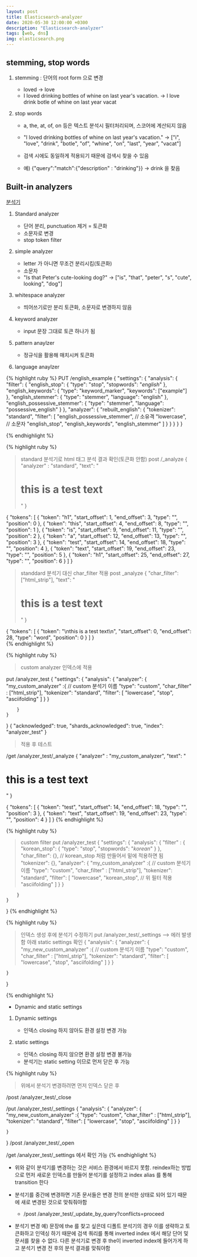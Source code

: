```yaml
---
layout: post
title: Elasticsearch-analyzer
date: 2020-05-30 12:00:00 +0300
description: "Elasticsearch-analyzer"
tags: [web, dns]
img: elasticsearch.png
---
```


## stemming, stop words

1. stemming : 단어의 root form 으로 변경
    * loved -> love
    * I loved drinking bottles of whine on last year's vacation. -> I love drink botle of whine on last year vacat

2. stop words
    * a, the, at, of, on 등은 텍스트 분석시 필터처리되며, 스코어에 계산되지 않음


    * "I loved drinking bottles of whine on last year's vacation." -> ["i", "love", "drink", "botle", "of", "whine", "on", "last", "year", "vacat"]
    * 검색 시에도 동일하게 적용되기 때문에 검색시 찾을 수 있음
    * 예) {"query":"match":{"description" : "drinking"}} -> drink 을 찾음


## Built-in analyzers
[분석기][분석기]

1. Standard analyzer
    * 단어 분리, punctuation 제거 = 토큰화
    * 소문자로 변경
    * stop token filter

2. simple analyzer
    * letter 가 아니면 무조건 분리시킴(토큰화)
    * 소문자
    * "Is that Peter's cute-looking dog?" -> ["is", "that", "peter", "s", "cute", looking", "dog"]

3. whitespace analyzer
    * 띄어쓰기로만 분리 토큰화, 소문자로 변경하지 않음

4. keyword analyzer
    * input 문장 그대로 토큰 하나가 됨

5. pattern anaylzer
    * 정규식을 활용해 매치시켜 토큰화

6. language anaylzer

{% highlight ruby %}
PUT /english_example
{
    "settings": {
        "analysis": {
        "filter": {
            "english_stop": {
            "type":       "stop",
            "stopwords":  "_english_" 
            },
            "english_keywords": {
            "type":       "keyword_marker",
            "keywords":   ["example"] 
            },
            "english_stemmer": {
            "type":       "stemmer",
            "language":   "english"
            },
            "english_possessive_stemmer": {
            "type":       "stemmer",
            "language":   "possessive_english"
            }
        },
        "analyzer": {
            "rebuilt_english": {
                "tokenizer":  "standard",
                "filter": [
                    "english_possessive_stemmer",   // 소유격
                    "lowercase",                    // 소문자
                    "english_stop",
                    "english_keywords",
                    "english_stemmer"
                    ]
                }
            }
        }
    }
}
    
{% endhighlight %}


{% highlight ruby %}
> standard 분석기로 html 태그 분석 결과 확인(토큰화 안함)
post /_analyze
{
    "analyzer" : "standard",
    "text": "<h1>this is a test text</h1>"
}

{
    "tokens": [
        {
            "token": "h1",
            "start_offset": 1,
            "end_offset": 3,
            "type": "<ALPHANUM>",
            "position": 0
        },
        {
            "token": "this",
            "start_offset": 4,
            "end_offset": 8,
            "type": "<ALPHANUM>",
            "position": 1
        },
        {
            "token": "is",
            "start_offset": 9,
            "end_offset": 11,
            "type": "<ALPHANUM>",
            "position": 2
        },
        {
            "token": "a",
            "start_offset": 12,
            "end_offset": 13,
            "type": "<ALPHANUM>",
            "position": 3
        },
        {
            "token": "test",
            "start_offset": 14,
            "end_offset": 18,
            "type": "<ALPHANUM>",
            "position": 4
        },
        {
            "token": "text",
            "start_offset": 19,
            "end_offset": 23,
            "type": "<ALPHANUM>",
            "position": 5
        },
        {
            "token": "h1",
            "start_offset": 25,
            "end_offset": 27,
            "type": "<ALPHANUM>",
            "position": 6
        }
    ]
}
> standdard 분석기 대신 char_filter 적용
post _analyze
{
    "char_filter": ["html_strip"],
    "text": "<h1>this is a test text</h1>"
}

{
    "tokens": [
        {
            "token": "\nthis is a test text\n",
            "start_offset": 0,
            "end_offset": 28,
            "type": "word",
            "position": 0
        }
    ]
}  
{% endhighlight %}



{% highlight ruby %}
> custom analyzer  인덱스에 적용

put /analyzer_test
{
    "settings": {
        "analysis": {
            "analyzer": {
                "my_custom_analyzer" :{   // custom 분석기 이름
                    "type": "custom",
                    "char_filter" : ["html_strip"],
                    "tokenizer": "standard",
                    "filter": [
                        "lowercase",
                        "stop",
                        "asciifolding"
                    ]
                }
            }

        }
    }
}
{
    "acknowledged": true,
    "shards_acknowledged": true,
    "index": "analyzer_test"
}

> 적용 후 테스트

/get /analyzer_test/_analyze
{
	"analyzer" : "my_custom_analyzer",
    "text": "<h1>this is a test text</h1>"
}

{
    "tokens": [
        {
            "token": "test",
            "start_offset": 14,
            "end_offset": 18,
            "type": "<ALPHANUM>",
            "position": 3
        },
        {
            "token": "text",
            "start_offset": 19,
            "end_offset": 23,
            "type": "<ALPHANUM>",
            "position": 4
        }
    ]
}
{% endhighlight %}



{% highlight ruby %}
> custom filter 
put /analyzer_test
{
    "settings": {
        "analysis": {
            "filter" : {
                "korean_stop": {
                    "type": "stop",
                    "stopwords": "_korean_"
                }
            },
            "char_filter": {},   // korean_stop 처럼 만들어서 밑에 적용하면 됨
            "tokenizer": {},
            "analyzer": {
                "my_custom_analyzer" :{   // custom 분석기 이름
                    "type": "custom",
                    "char_filter" : ["html_strip"],
                    "tokenizer": "standard",
                    "filter": [
                        "lowercase",
                        "korean_stop",   // 위 필터 적용 
                        "asciifolding"
                    ]
                }
            }

        }
    }
}
{% endhighlight %}



{% highlight ruby %}
> 인덱스 생성 후에 분석기 수정하기
put /analyzer_test/_settings  --> 에러 발생함 아래 static settings 확인
{
    "analysis": {
        "analyzer": {
            "my_new_custom_analyzer" :{   // custom 분석기 이름
                "type": "custom",
                "char_filter" : ["html_strip"],
                "tokenizer": "standard",
                "filter": [
                    "lowercase",
                    "stop",
                    "asciifolding"
                ]
            }
        }

    }
}

{% endhighlight %}


* Dynamic and static settings
1. Dynamic settings
    * 인덱스 closing 하지 않아도 환경 설정 변경 가능

2. static settings
    * 인덱스 closing 하지 않으면 환경 설정 변경 불가능
    * 분석기는 static setting 이므로 먼저 닫은 후 가능
  


{% highlight ruby %}
  
> 위에서 분석기 변경하려면 먼저 인덱스 닫은 후

/post /analyzer_test/_close

/put /analyzer_test/_settings
{
    "analysis": {
        "analyzer": {
            "my_new_custom_analyzer" :{
                "type": "custom",
                "char_filter" : ["html_strip"],
                "tokenizer": "standard",
                "filter": [
                    "lowercase",
                    "stop",
                    "asciifolding"
                ]
            }
        }

    }
}
/post /analyzer_test/_open

/get /analyzer_test/_settings 에서 확인 가능
{% endhighlight %}

* 위와 같이 분석기를 변경하는 것은 서비스 환경에서 바르지 못함. reindex하는 방법으로 먼저 새로운 인덱스를 만들어 분석기를 설정하고 index alias 를 통해 transition 한다


* 분석기를 중간에 변경하면 기존 문서들은 변경 전의 분석한 상태로 되어 있기  때문에 새로 변경된 것으로 맞춰줘야함
    * /post /analyzer_test/_update_by_query?conflicts=proceed
* 분석기 변경 예) 문장에 the 를 찾고 싶은데 디폴트 분석기의 경우 이를 생략하고 토큰화하고 인덱싱 하기 때문에 검색 쿼리를 통해 inverted index 에서 해당 단어 및 문서를 찾을 수 없다. 다른 분석기로 변경 후 the이  inverted index에 들어가게 하고 분석기 변경 전 후의 분석 결과를 맞춰야함


[분석기]: https://www.elastic.co/guide/en/elasticsearch/reference/current/analysis-analyzers.html